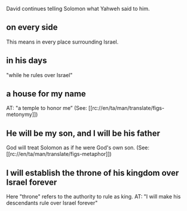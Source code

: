 David continues telling Solomon what Yahweh said to him.

## on every side ##

This means in every place surrounding Israel.

## in his days ##

"while he rules over Israel"

## a house for my name ##

AT: "a temple to honor me” (See: [[rc://en/ta/man/translate/figs-metonymy]])

## He will be my son, and I will be his father ##

God will treat Solomon as if he were God's own son. (See: [[rc://en/ta/man/translate/figs-metaphor]])

## I will establish the throne of his kingdom over Israel forever ##

Here "throne" refers to the authority to rule as king. AT: "I will make his descendants rule over Israel forever"